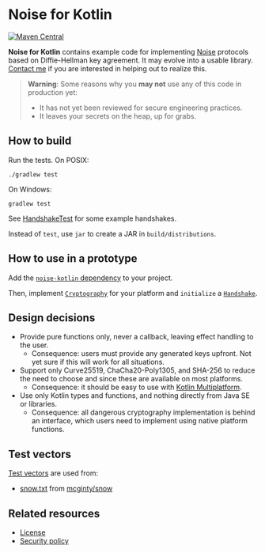 # Noise for Kotlin

[![Maven Central](https://maven-badges.herokuapp.com/maven-central/nl.sanderdijkhuis/noise-kotlin/badge.svg?style=flat-square&gav=true)](https://maven-badges.herokuapp.com/maven-central/nl.sanderdijkhuis/noise-kotlin)

**Noise for Kotlin** contains example code for implementing [Noise](https://noiseprotocol.org) protocols based on Diffie-Hellman key agreement. It may evolve into a usable library. [Contact me](mailto:mail@sanderdijkhuis.nl) if you are interested in helping out to realize this.

> **Warning**: Some reasons why you **may not** use any of this code in production yet:
>
> - It has not yet been reviewed for secure engineering practices.
> - It leaves your secrets on the heap, up for grabs.

## How to build

Run the tests. On POSIX:

    ./gradlew test

On Windows:

    gradlew test

See [HandshakeTest](src/test/kotlin/HandshakeTest.kt) for some example handshakes.

Instead of `test`, use `jar` to create a JAR in `build/distributions`.

## How to use in a prototype

Add the [`noise-kotlin` dependency](https://central.sonatype.com/artifact/nl.sanderdijkhuis/noise-kotlin) to your project.

Then, implement [`Cryptography`](src/main/kotlin/Cryptography.kt) for your platform and `initialize` a [`Handshake`](src/main/kotlin/Handshake.kt).

## Design decisions

- Provide pure functions only, never a callback, leaving effect handling to the user.
    - Consequence: users must provide any generated keys upfront. Not yet sure if this will work for all situations.
- Support only Curve25519, ChaCha20-Poly1305, and SHA-256 to reduce the need to choose and since these are available on most platforms.
    - Consequence: it should be easy to use with [Kotlin Multiplatform](https://kotlinlang.org/docs/multiplatform.html).
- Use only Kotlin types and functions, and nothing directly from Java SE or libraries.
    - Consequence: all dangerous cryptography implementation is behind an interface, which users need to implement using native platform functions.

## Test vectors

[Test vectors](https://github.com/noiseprotocol/noise_wiki/wiki/Test-vectors) are used from:

- [snow.txt](src/test/resources/vectors/snow.txt) from [mcginty/snow](https://github.com/mcginty/snow/blob/375ba067b54f09ecaaa4211f9dd48fdc7f43fa50/tests/vectors/snow.txt)

## Related resources

- [License](LICENSE.md)
- [Security policy](SECURITY.md)
